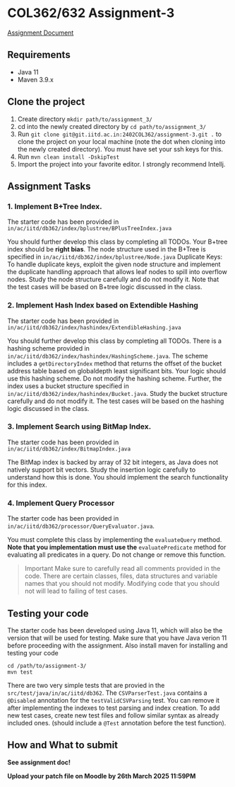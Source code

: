 # COL362/632 Assignment-3

[Assignment Document](https://docs.google.com/document/d/14St9wFD6lcLRQjLlQQo38yEBuI2Jo9BXFG3bqBuw2uo/edit?usp=sharing)

## Requirements
- Java 11
- Maven 3.9.x



## Clone the project
1. Create directory ````mkdir path/to/assignment_3/````
2. cd into the newly created directory by ````cd path/to/assignment_3/````
3. Run ```git clone git@git.iitd.ac.in:2402COL362/assignment-3.git .``` to clone the project on your local machine (note the dot when cloning into the newly created directory). You must have set your ssh keys for this.
4. Run ``mvn clean install -DskipTest``
6. Import the project into your favorite editor. I strongly recommend Intellj.
    
## Assignment Tasks

### 1. Implement B+Tree Index.
The starter code has been provided in ``in/ac/iitd/db362/index/bplustree/BPlusTreeIndex.java``

You should further develop this class by completing all TODOs. Your B+tree index should be **right bias**. The node structure used in the B+Tree is specified in ``in/ac/iitd/db362/index/bplustree/Node.java``
Duplicate Keys: To handle duplicate keys, exploit the given node structure and implement the duplicate handling approach that allows leaf nodes to spill into overflow nodes. 
Study the node structure carefully and do not modify it. Note that the test cases will be based on B+tree logic discussed in the class.

  
### 2. Implement Hash Index based on Extendible Hashing
The starter code has been provided in ``in/ac/iitd/db362/index/hashindex/ExtendibleHashing.java``

You should further develop this class by completing all TODOs. There is a hashing scheme provided in ``in/ac/iitd/db362/index/hashindex/HashingScheme.java``. The scheme includes a ``getDirectoryIndex`` method that returns the offset of the bucket address table based on globaldepth least significant bits. Your logic should use this hashing scheme. Do not modify the hashing scheme. Further, the index uses a bucket structure specified in ``in/ac/iitd/db362/index/hashindex/Bucket.java``. Study the bucket structure carefully and do not modify it. The test cases will be based on the hashing logic discussed in the class.

 
### 3. Implement Search using BitMap Index.
The starter code has been provided in ``in/ac/iitd/db362/index/BitmapIndex.java``

The BitMap index is backed by array of 32 bit integers, as Java does not natively support bit vectors. Study the insertion logic carefully to understand how this is done. You should implement the search functionality for this index.
 
### 4. Implement Query Processor
The starter code has been provided in ``in/ac/iitd/db362/processor/QueryEvaluator.java``.

You must complete this class by implementing the ``evaluateQuery`` method. **Note that you implementation must  use the** ``evaluatePredicate`` method for evaluating all predicates in a query. Do not change or remove this function.


>Important
>Make sure to carefully read all comments provided in the code. 
>There are certain classes, files, data structures and variable names that you should not modify. 
>Modifying code that you should not will lead to failing of test cases.

  

## Testing your code

The starter code has been developed using Java 11, which will also be the version that will be used for testing. Make sure that you have Java verion 11 before proceeding with the assignment. Also install maven for installing and testing your code

````
cd /path/to/assignment-3/
mvn test
````

There are two very simple tests that are provied in the ``src/test/java/in/ac/iitd/db362``. The ``CSVParserTest.java`` contains a ``@Disabled`` annotation for the ``testValidCSVParsing``  test. You can remove it after implementing the indexes to test parsing and index creation. To add new test cases, create new test files and follow similar syntax as already included ones. (should include a ``@Test`` annotation before the test function).


  

## How and What to submit

**See assignment doc!**

**Upload your patch file on Moodle by 26th March 2025 11:59PM**

